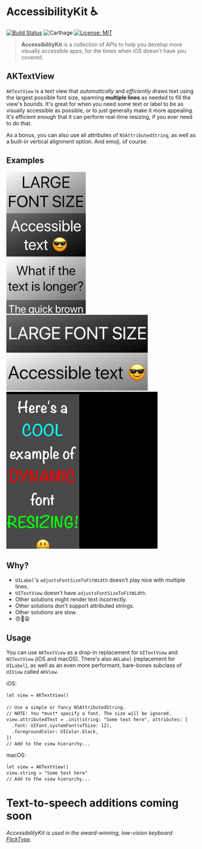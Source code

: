 # AccessibilityKit ♿️

[![Build Status](https://travis-ci.com/FlickType/AccessibilityKit.svg?branch=master)](https://travis-ci.com/FlickType/AccessibilityKit) ![Carthage](https://img.shields.io/github/tag/FlickType/AccessibilityKit.svg?label=Carthage&colorB=999) [![License: MIT](https://img.shields.io/github/license/FlickType/AccessibilityKit.svg)](https://opensource.org/licenses/MIT) 

> **AccessibilityKit** is a collection of APIs to help you develop more visually accessible apps, for the times when iOS doesn't have you covered.


## AKTextView

`AKTextView` is a text view that _automatically_ and _efficiently_ draws text using the largest possible font size, spanning **multiple lines** as needed to fill the view's bounds. It's great for when you need some text or label to be as visually accessible as possible, or to just generally make it more appealing. It's efficient enough that it can perform real-time resizing, if you ever need to do that.

As a bonus, you can also use all attributes of `NSAttributedString`, as well as a built-in vertical alignment option. And emoji, of course.

## Examples
![Animated example of AKTextView, portrait](/assets/textview-portrait.gif) ![Animated example of AKTextView, landscape](/assets/textview-landscape.gif) ![Animated example of AKTextView](/assets/textview-resize.gif)

## Why?

- `UILabel`'s `adjustsFontSizeToFitWidth` doesn't play nice with multiple lines.
- `UITextView` doesn't have `adjustsFontSizeToFitWidth`.
- Other solutions might render text incorrectly.
- Other solutions don't support attributed strings.
- Other solutions are slow.
- 😠😤😩

## Usage

You can use `AKTextView` as a drop-in replacement for `UITextView` and `NSTextView` (iOS and macOS). There's also `AKLabel` (replacement for `UILabel`), as well as an even more performant, bare-bones subclass of `UIView` called `AKView`.

iOS:
```
let view = AKTextView()

// Use a simple or fancy NSAttributedString.
// NOTE: You *must* specify a font. The size will be ignored.
view.attributedText = .init(string: "Some text here", attributes: [
  .font: UIFont.systemFont(ofSize: 12),
  .foregroundColor: UIColor.black,
])
// Add to the view hierarchy...
```
macOS:
```
let view = AKTextView()
view.string = "Some text here"
// Add to the view hierarchy...
```

# Text-to-speech additions coming soon

_AccessibilityKit is used in the award-winning, low-vision keyboard [FlickType](https://www.flicktype.com)._
